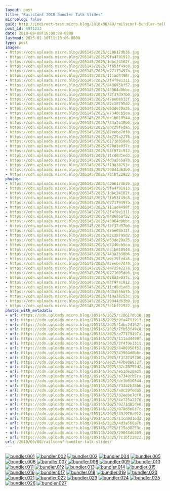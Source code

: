 ```yaml
---
layout: post
title: "RailsConf 2010 Bundler Talk Slides"
microblog: false
guid: http://indirect-test.micro.blog/2010/06/09/railsconf-bundler-talk-slides/
post_id: 4971213
date: 2010-06-08T16:00:00-0800
lastmod: 2025-02-10T11:13:06-0800
type: post
images:
- https://cdn.uploads.micro.blog/205145/2025/c20617db36.jpg
- https://cdn.uploads.micro.blog/205145/2025/9fa4791913.jpg
- https://cdn.uploads.micro.blog/205145/2025/1dbc24162f.jpg
- https://cdn.uploads.micro.blog/205145/2025/7fb53f49c8.jpg
- https://cdn.uploads.micro.blog/205145/2025/e77179497a.jpg
- https://cdn.uploads.micro.blog/205145/2025/111ad4498f.jpg
- https://cdn.uploads.micro.blog/205145/2025/2f4f9e1311.jpg
- https://cdn.uploads.micro.blog/205145/2025/8486958f52.jpg
- https://cdn.uploads.micro.blog/205145/2025/43964d0bbc.jpg
- https://cdn.uploads.micro.blog/205145/2025/f3f37d97b0.jpg
- https://cdn.uploads.micro.blog/205145/2025/47be08632f.jpg
- https://cdn.uploads.micro.blog/205145/2025/82c28795d2.jpg
- https://cdn.uploads.micro.blog/205145/2025/e53de20a25.jpg
- https://cdn.uploads.micro.blog/205145/2025/e7340cb5ca.jpg
- https://cdn.uploads.micro.blog/205145/2025/dc1b610544.jpg
- https://cdn.uploads.micro.blog/205145/2025/743a2b38b6.jpg
- https://cdn.uploads.micro.blog/205145/2025/a0c29feda5.jpg
- https://cdn.uploads.micro.blog/205145/2025/82eebe7df0.jpg
- https://cdn.uploads.micro.blog/205145/2025/4e725a2276.jpg
- https://cdn.uploads.micro.blog/205145/2025/0271d05de6.jpg
- https://cdn.uploads.micro.blog/205145/2025/078d3e037c.jpg
- https://cdn.uploads.micro.blog/205145/2025/83f978c912.jpg
- https://cdn.uploads.micro.blog/205145/2025/11cd8d1ed3.jpg
- https://cdn.uploads.micro.blog/205145/2025/4d3a566a7b.jpg
- https://cdn.uploads.micro.blog/205145/2025/f19a38253c.jpg
- https://cdn.uploads.micro.blog/205145/2025/29044d63b9.jpg
- https://cdn.uploads.micro.blog/205145/2025/7c1bf22922.jpg
photos:
- https://cdn.uploads.micro.blog/205145/2025/c20617db36.jpg
- https://cdn.uploads.micro.blog/205145/2025/9fa4791913.jpg
- https://cdn.uploads.micro.blog/205145/2025/1dbc24162f.jpg
- https://cdn.uploads.micro.blog/205145/2025/7fb53f49c8.jpg
- https://cdn.uploads.micro.blog/205145/2025/e77179497a.jpg
- https://cdn.uploads.micro.blog/205145/2025/111ad4498f.jpg
- https://cdn.uploads.micro.blog/205145/2025/2f4f9e1311.jpg
- https://cdn.uploads.micro.blog/205145/2025/8486958f52.jpg
- https://cdn.uploads.micro.blog/205145/2025/43964d0bbc.jpg
- https://cdn.uploads.micro.blog/205145/2025/f3f37d97b0.jpg
- https://cdn.uploads.micro.blog/205145/2025/47be08632f.jpg
- https://cdn.uploads.micro.blog/205145/2025/82c28795d2.jpg
- https://cdn.uploads.micro.blog/205145/2025/e53de20a25.jpg
- https://cdn.uploads.micro.blog/205145/2025/e7340cb5ca.jpg
- https://cdn.uploads.micro.blog/205145/2025/dc1b610544.jpg
- https://cdn.uploads.micro.blog/205145/2025/743a2b38b6.jpg
- https://cdn.uploads.micro.blog/205145/2025/a0c29feda5.jpg
- https://cdn.uploads.micro.blog/205145/2025/82eebe7df0.jpg
- https://cdn.uploads.micro.blog/205145/2025/4e725a2276.jpg
- https://cdn.uploads.micro.blog/205145/2025/0271d05de6.jpg
- https://cdn.uploads.micro.blog/205145/2025/078d3e037c.jpg
- https://cdn.uploads.micro.blog/205145/2025/83f978c912.jpg
- https://cdn.uploads.micro.blog/205145/2025/11cd8d1ed3.jpg
- https://cdn.uploads.micro.blog/205145/2025/4d3a566a7b.jpg
- https://cdn.uploads.micro.blog/205145/2025/f19a38253c.jpg
- https://cdn.uploads.micro.blog/205145/2025/29044d63b9.jpg
- https://cdn.uploads.micro.blog/205145/2025/7c1bf22922.jpg
photos_with_metadata:
- url: https://cdn.uploads.micro.blog/205145/2025/c20617db36.jpg
- url: https://cdn.uploads.micro.blog/205145/2025/9fa4791913.jpg
- url: https://cdn.uploads.micro.blog/205145/2025/1dbc24162f.jpg
- url: https://cdn.uploads.micro.blog/205145/2025/7fb53f49c8.jpg
- url: https://cdn.uploads.micro.blog/205145/2025/e77179497a.jpg
- url: https://cdn.uploads.micro.blog/205145/2025/111ad4498f.jpg
- url: https://cdn.uploads.micro.blog/205145/2025/2f4f9e1311.jpg
- url: https://cdn.uploads.micro.blog/205145/2025/8486958f52.jpg
- url: https://cdn.uploads.micro.blog/205145/2025/43964d0bbc.jpg
- url: https://cdn.uploads.micro.blog/205145/2025/f3f37d97b0.jpg
- url: https://cdn.uploads.micro.blog/205145/2025/47be08632f.jpg
- url: https://cdn.uploads.micro.blog/205145/2025/82c28795d2.jpg
- url: https://cdn.uploads.micro.blog/205145/2025/e53de20a25.jpg
- url: https://cdn.uploads.micro.blog/205145/2025/e7340cb5ca.jpg
- url: https://cdn.uploads.micro.blog/205145/2025/dc1b610544.jpg
- url: https://cdn.uploads.micro.blog/205145/2025/743a2b38b6.jpg
- url: https://cdn.uploads.micro.blog/205145/2025/a0c29feda5.jpg
- url: https://cdn.uploads.micro.blog/205145/2025/82eebe7df0.jpg
- url: https://cdn.uploads.micro.blog/205145/2025/4e725a2276.jpg
- url: https://cdn.uploads.micro.blog/205145/2025/0271d05de6.jpg
- url: https://cdn.uploads.micro.blog/205145/2025/078d3e037c.jpg
- url: https://cdn.uploads.micro.blog/205145/2025/83f978c912.jpg
- url: https://cdn.uploads.micro.blog/205145/2025/11cd8d1ed3.jpg
- url: https://cdn.uploads.micro.blog/205145/2025/4d3a566a7b.jpg
- url: https://cdn.uploads.micro.blog/205145/2025/f19a38253c.jpg
- url: https://cdn.uploads.micro.blog/205145/2025/29044d63b9.jpg
- url: https://cdn.uploads.micro.blog/205145/2025/7c1bf22922.jpg
url: /2010/06/08/railsconf-bundler-talk-slides/
---
```

<a href="https://indirect-test.micro.blog/uploads/2025/c20617db36.jpg" rel="facebox" class="image"><img src="uploads/2025/c20617db36.jpg" alt="bundler.001"></a>
<a href="https://indirect-test.micro.blog/uploads/2025/9fa4791913.jpg" rel="facebox" class="image"><img src="uploads/2025/9fa4791913.jpg" alt="bundler.002"></a>
<a href="https://indirect-test.micro.blog/uploads/2025/1dbc24162f.jpg" rel="facebox" class="image"><img src="uploads/2025/1dbc24162f.jpg" alt="bundler.003"></a>
<a href="https://indirect-test.micro.blog/uploads/2025/7fb53f49c8.jpg" rel="facebox" class="image"><img src="uploads/2025/7fb53f49c8.jpg" alt="bundler.004"></a>
<a href="https://indirect-test.micro.blog/uploads/2025/e77179497a.jpg" rel="facebox" class="image"><img src="uploads/2025/e77179497a.jpg" alt="bundler.005"></a>
<a href="https://indirect-test.micro.blog/uploads/2025/111ad4498f.jpg" rel="facebox" class="image"><img src="uploads/2025/111ad4498f.jpg" alt="bundler.006"></a>
<a href="https://indirect-test.micro.blog/uploads/2025/2f4f9e1311.jpg" rel="facebox" class="image"><img src="uploads/2025/2f4f9e1311.jpg" alt="bundler.007"></a>
<a href="https://indirect-test.micro.blog/uploads/2025/8486958f52.jpg" rel="facebox" class="image"><img src="uploads/2025/8486958f52.jpg" alt="bundler.008"></a>
<a href="https://indirect-test.micro.blog/uploads/2025/43964d0bbc.jpg" rel="facebox" class="image"><img src="uploads/2025/43964d0bbc.jpg" alt="bundler.009"></a>
<a href="https://indirect-test.micro.blog/uploads/2025/f3f37d97b0.jpg" rel="facebox" class="image"><img src="uploads/2025/f3f37d97b0.jpg" alt="bundler.010"></a>
<a href="https://indirect-test.micro.blog/uploads/2025/47be08632f.jpg" rel="facebox" class="image"><img src="uploads/2025/47be08632f.jpg" alt="bundler.011"></a>
<a href="https://indirect-test.micro.blog/uploads/2025/82c28795d2.jpg" rel="facebox" class="image"><img src="uploads/2025/82c28795d2.jpg" alt="bundler.012"></a>
<a href="https://indirect-test.micro.blog/uploads/2025/e53de20a25.jpg" rel="facebox" class="image"><img src="uploads/2025/e53de20a25.jpg" alt="bundler.013"></a>
<a href="https://indirect-test.micro.blog/uploads/2025/e7340cb5ca.jpg" rel="facebox" class="image"><img src="uploads/2025/e7340cb5ca.jpg" alt="bundler.014"></a>
<a href="https://indirect-test.micro.blog/uploads/2025/dc1b610544.jpg" rel="facebox" class="image"><img src="uploads/2025/dc1b610544.jpg" alt="bundler.015"></a>
<a href="https://indirect-test.micro.blog/uploads/2025/743a2b38b6.jpg" rel="facebox" class="image"><img src="uploads/2025/743a2b38b6.jpg" alt="bundler.016"></a>
<a href="https://indirect-test.micro.blog/uploads/2025/a0c29feda5.jpg" rel="facebox" class="image"><img src="uploads/2025/a0c29feda5.jpg" alt="bundler.017"></a>
<a href="https://indirect-test.micro.blog/uploads/2025/82eebe7df0.jpg" rel="facebox" class="image"><img src="uploads/2025/82eebe7df0.jpg" alt="bundler.018"></a>
<a href="https://indirect-test.micro.blog/uploads/2025/4e725a2276.jpg" rel="facebox" class="image"><img src="uploads/2025/4e725a2276.jpg" alt="bundler.019"></a>
<a href="https://indirect-test.micro.blog/uploads/2025/0271d05de6.jpg" rel="facebox" class="image"><img src="uploads/2025/0271d05de6.jpg" alt="bundler.020"></a>
<a href="https://indirect-test.micro.blog/uploads/2025/078d3e037c.jpg" rel="facebox" class="image"><img src="uploads/2025/078d3e037c.jpg" alt="bundler.021"></a>
<a href="https://indirect-test.micro.blog/uploads/2025/83f978c912.jpg" rel="facebox" class="image"><img src="uploads/2025/83f978c912.jpg" alt="bundler.022"></a>
<a href="https://indirect-test.micro.blog/uploads/2025/11cd8d1ed3.jpg" rel="facebox" class="image"><img src="uploads/2025/11cd8d1ed3.jpg" alt="bundler.023"></a>
<a href="https://indirect-test.micro.blog/uploads/2025/4d3a566a7b.jpg" rel="facebox" class="image"><img src="uploads/2025/4d3a566a7b.jpg" alt="bundler.024"></a>
<a href="https://indirect-test.micro.blog/uploads/2025/f19a38253c.jpg" rel="facebox" class="image"><img src="uploads/2025/f19a38253c.jpg" alt="bundler.025"></a>
<a href="https://indirect-test.micro.blog/uploads/2025/29044d63b9.jpg" rel="facebox" class="image"><img src="uploads/2025/29044d63b9.jpg" alt="bundler.026"></a>
<a href="https://indirect-test.micro.blog/uploads/2025/7c1bf22922.jpg" rel="facebox" class="image"><img src="uploads/2025/7c1bf22922.jpg" alt="bundler.027"></a>
